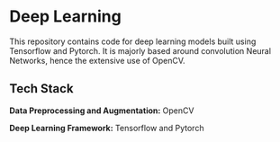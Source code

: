 
# Deep Learning

This repository contains code for deep learning models built using Tensorflow and Pytorch.
It is majorly based around convolution Neural Networks, hence the extensive use of OpenCV.


## Tech Stack

**Data Preprocessing and Augmentation:** OpenCV

**Deep Learning Framework:** Tensorflow and Pytorch


